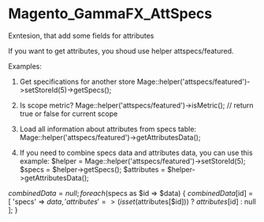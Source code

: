 # Magento_GammaFX_AttSpecs
Exntesion, that add some fields for attributes

If you want to get attributes, you shoud use helper attspecs/featured.

Examples:
1) Get specifications for another store 
Mage::helper('attspecs/featured')->setStoreId(5)->getSpecs();

2) Is scope metric? 
Mage::helper('attspecs/featured')->isMetric(); // return true or false for current scope

3) Load all information about attributes from specs table:
Mage::helper('attspecs/featured')->getAttributesData();

4) If you need to combine specs data and attributes data, you can use this example:
$helper = Mage::helper('attspecs/featured')->setStoreId(5);
$specs = $helper->getSpecs();
$attributes = $helper->getAttributesData();

$combinedData = null;
foreach ($specs as $id => $data) {
  $combinedData[$id] = [
    'specs' => $data,
    'attributes' => (isset($attributes[$id])) ? $attributes[$id] : null
  ];
}
